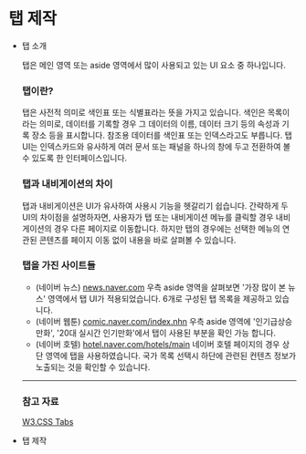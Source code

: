 # 탭 제작

- 탭 소개

    탭은 메인 영역 또는 aside 영역에서 많이 사용되고 있는 UI 요소 중 하나입니다.

    ### 탭이란?

    탭은 사전적 의미로 색인표 또는 식별표라는 뜻을 가지고 있습니다.
    색인은 목록이라는 의미로, 데이터를 기록할 경우 그 데이터의 이름, 데이터 크기 등의 속성과 기록 장소 등을 표시합니다.
    참조용 데이터를 색인표 또는 인덱스라고도 부릅니다.
    탭 UI는 인덱스카드와 유사하게 여러 문서 또는 패널을 하나의 창에 두고 전환하여 볼 수 있도록 한 인터페이스입니다.

    ### 탭과 내비게이션의 차이

    탭과 내비게이션은 UI가 유사하여 사용시 기능을 헷갈리기 쉽습니다.
    간략하게 두 UI의 차이점을 설명하자면, 사용자가 탭 또는 내비게이션 메뉴를 클릭할 경우 내비게이션의 경우 다른 페이지로 이동합니다.
    하지만 탭의 경우에는 선택한 메뉴의 연관된 콘텐츠를 페이지 이동 없이 내용을 바로 살펴볼 수 있습니다.

    ### 탭을 가진 사이트들

    - (네이버 뉴스) [news.naver.com](http://news.naver.com)
    우측 aside 영역을 살펴보면 '가장 많이 본 뉴스' 영역에서 탭 UI가 적용되었습니다.
    6개로 구성된 탭 목록을 제공하고 있습니다.
    - (네이버 웹툰) [comic.naver.com/index.nhn](http://comic.naver.com/index.nhn)
    우측 aside 영역에 '인기급상승 만화', '20대 실시간 인기만화'에서 탭이 사용된 부분을 확인 가능 합니다.
    - (네이버 호텔) [hotel.naver.com/hotels/main](http://hotel.naver.com/hotels/main)
    네이버 호텔 페이지의 경우 상단 영역에 탭을 사용하였습니다.
    국가 목록 선택시 하단에 관련된 컨텐츠 정보가 노출되는 것을 확인할 수 있습니다.

    ---

    ### 참고 자료

    [W3.CSS Tabs](https://www.w3schools.com/w3css/w3css_tabulators.asp)

- 탭 제작